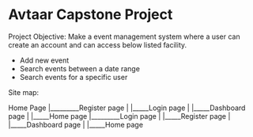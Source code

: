 # Avtaar Capstone Project

Project Objective: Make a event management system where a user can create an account and can access below listed facility.

- Add new event
- Search events between a date range
- Search events for a specific user

Site map:

Home Page
|_________Register page
|                      |_____Login page
|                      |_____Dashboard page
|                                          |_____Home page
|_________Login page
|                   |_____Register page
|                   |_____Dashboard page
|                                      |_____Home page

